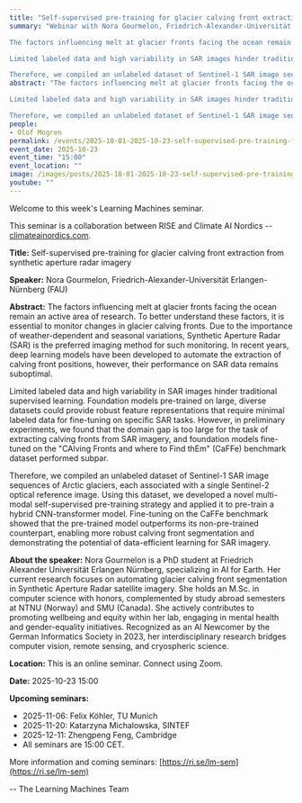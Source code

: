 ```yaml
---
title: "Self-supervised pre-training for glacier calving front extraction from synthetic aperture radar imagery"
summary: "Webinar with Nora Gourmelon, Friedrich-Alexander-Universität Erlangen-Nürnberg (FAU). 

The factors influencing melt at glacier fronts facing the ocean remain an active area of research. To better understand these factors, it is essential to monitor changes in glacier calving fronts. Due to the importance of weather-dependent and seasonal variations, Synthetic Aperture Radar (SAR) is the preferred imaging method for such monitoring. In recent years, deep learning models have been developed to automate the extraction of calving front positions, however, their performance on SAR data remains suboptimal.

Limited labeled data and high variability in SAR images hinder traditional supervised learning. Foundation models pre-trained on large, diverse datasets could provide robust feature representations that require minimal labeled data for fine-tuning on specific SAR tasks. However, in preliminary experiments, we found that the domain gap is too large for the task of extracting calving fronts from SAR imagery, and foundation models fine-tuned on the &quot;CAlving Fronts and where to Find thEm&quot; (CaFFe) benchmark dataset performed subpar.

Therefore, we compiled an unlabeled dataset of Sentinel-1 SAR image sequences of Arctic glaciers, each associated with a single Sentinel-2 optical reference image. Using this dataset, we developed a novel multi-modal self-supervised pre-training strategy and applied it to pre-train a hybrid CNN-transformer model. Fine-tuning on the CaFFe benchmark showed that the pre-trained model outperforms its non-pre-trained counterpart, enabling more robust calving front segmentation and demonstrating the potential of data-efficient learning for SAR imagery."
abstract: "The factors influencing melt at glacier fronts facing the ocean remain an active area of research. To better understand these factors, it is essential to monitor changes in glacier calving fronts. Due to the importance of weather-dependent and seasonal variations, Synthetic Aperture Radar (SAR) is the preferred imaging method for such monitoring. In recent years, deep learning models have been developed to automate the extraction of calving front positions, however, their performance on SAR data remains suboptimal.

Limited labeled data and high variability in SAR images hinder traditional supervised learning. Foundation models pre-trained on large, diverse datasets could provide robust feature representations that require minimal labeled data for fine-tuning on specific SAR tasks. However, in preliminary experiments, we found that the domain gap is too large for the task of extracting calving fronts from SAR imagery, and foundation models fine-tuned on the &quot;CAlving Fronts and where to Find thEm&quot; (CaFFe) benchmark dataset performed subpar.

Therefore, we compiled an unlabeled dataset of Sentinel-1 SAR image sequences of Arctic glaciers, each associated with a single Sentinel-2 optical reference image. Using this dataset, we developed a novel multi-modal self-supervised pre-training strategy and applied it to pre-train a hybrid CNN-transformer model. Fine-tuning on the CaFFe benchmark showed that the pre-trained model outperforms its non-pre-trained counterpart, enabling more robust calving front segmentation and demonstrating the potential of data-efficient learning for SAR imagery."
people:
- Olof Mogren
permalink: /events/2025-10-01-2025-10-23-self-supervised-pre-training-for-glacier-calving-front
event_date: 2025-10-23
event_time: "15:00"
event_location: ""
image: /images/posts/2025-10-01-2025-10-23-self-supervised-pre-training-for-glacier-calving-front.jpg
youtube: ""
--- 
```

Welcome to this week's Learning Machines seminar.

This seminar is a collaboration between RISE and Climate AI Nordics -- [climateainordics.com](https://climateainordics.com/).

**Title:** Self-supervised pre-training for glacier calving front extraction from synthetic aperture radar imagery

**Speaker:** Nora Gourmelon, Friedrich-Alexander-Universität Erlangen-Nürnberg (FAU)

**Abstract:** The factors influencing melt at glacier fronts facing the ocean remain an active area of research. To better understand these factors, it is essential to monitor changes in glacier calving fronts. Due to the importance of weather-dependent and seasonal variations, Synthetic Aperture Radar (SAR) is the preferred imaging method for such monitoring. In recent years, deep learning models have been developed to automate the extraction of calving front positions, however, their performance on SAR data remains suboptimal.

Limited labeled data and high variability in SAR images hinder traditional supervised learning. Foundation models pre-trained on large, diverse datasets could provide robust feature representations that require minimal labeled data for fine-tuning on specific SAR tasks. However, in preliminary experiments, we found that the domain gap is too large for the task of extracting calving fronts from SAR imagery, and foundation models fine-tuned on the &quot;CAlving Fronts and where to Find thEm&quot; (CaFFe) benchmark dataset performed subpar.

Therefore, we compiled an unlabeled dataset of Sentinel-1 SAR image sequences of Arctic glaciers, each associated with a single Sentinel-2 optical reference image. Using this dataset, we developed a novel multi-modal self-supervised pre-training strategy and applied it to pre-train a hybrid CNN-transformer model. Fine-tuning on the CaFFe benchmark showed that the pre-trained model outperforms its non-pre-trained counterpart, enabling more robust calving front segmentation and demonstrating the potential of data-efficient learning for SAR imagery.

**About the speaker:** Nora Gourmelon is a PhD student at Friedrich Alexander Universität Erlangen Nürnberg, specializing in AI for Earth. Her current research focuses on automating glacier calving front segmentation in Synthetic Aperture Radar satellite imagery. She holds an M.Sc. in computer science with honors, complemented by study abroad semesters at NTNU (Norway) and SMU (Canada). She actively contributes to promoting wellbeing and equity within her lab, engaging in mental health and gender-equality initiatives. Recognized as an AI Newcomer by the German Informatics Society in 2023, her interdisciplinary research bridges computer vision, remote sensing, and cryospheric science.

**Location:** This is an online seminar. Connect using Zoom.

**Date:** 2025-10-23 15:00



**Upcoming seminars:**

* 2025-11-06: Felix Köhler, TU Munich
* 2025-11-20: Katarzyna Michalowska, SINTEF
* 2025-12-11: Zhengpeng Feng, Cambridge
* All seminars are 15:00 CET.

More information and coming seminars: [https://ri.se/lm-sem](https://ri.se/lm-sem)

-- The Learning Machines Team

